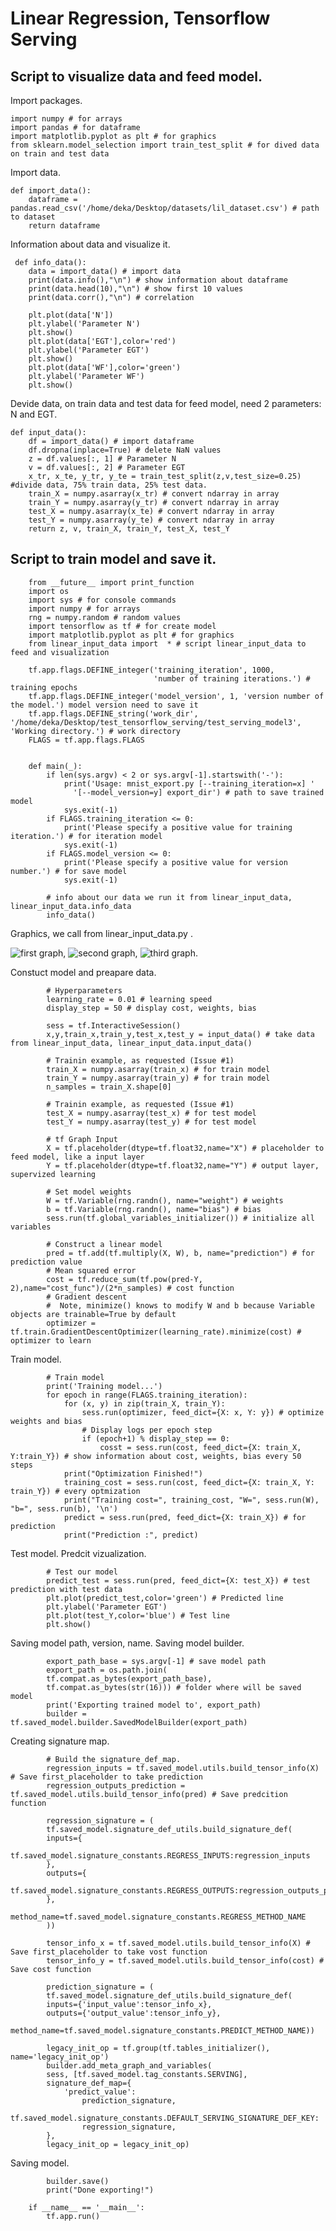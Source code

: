 <h1> Linear Regression, Tensorflow Serving </h1>


<h2> Script to visualize data and feed model. </h2>

<p> Import packages. </p>

    import numpy # for arrays
    import pandas # for dataframe
    import matplotlib.pyplot as plt # for graphics
    from sklearn.model_selection import train_test_split # for dived data on train and test data

<p> Import data. </P>

    def import_data():
        dataframe = pandas.read_csv('/home/deka/Desktop/datasets/lil_dataset.csv') # path to dataset
        return dataframe
        
<p> Information about data and visualize it. </p>
 
     def info_data():
        data = import_data() # import data
        print(data.info(),"\n") # show information about dataframe
        print(data.head(10),"\n") # show first 10 values
        print(data.corr(),"\n") # correlation

        plt.plot(data['N'])
        plt.ylabel('Parameter N')
        plt.show()
        plt.plot(data['EGT'],color='red')
        plt.ylabel('Parameter EGT')
        plt.show()
        plt.plot(data['WF'],color='green')
        plt.ylabel('Parameter WF')
        plt.show()
        
<p> Devide data, on train data and test data for feed model, need 2 parameters: N and EGT. </p>

    def input_data():
        df = import_data() # import dataframe
        df.dropna(inplace=True) # delete NaN values
        z = df.values[:, 1] # Parameter N
        v = df.values[:, 2] # Parameter EGT
        x_tr, x_te, y_tr, y_te = train_test_split(z,v,test_size=0.25) #divide data, 75% train data, 25% test data.
        train_X = numpy.asarray(x_tr) # convert ndarray in array
        train_Y = numpy.asarray(y_tr) # convert ndarray in array
        test_X = numpy.asarray(x_te) # convert ndarray in array
        test_Y = numpy.asarray(y_te) # convert ndarray in array
        return z, v, train_X, train_Y, test_X, test_Y


 <h2> Script to train model and save it. </h2>
 
 
        from __future__ import print_function
        import os
        import sys # for console commands
        import numpy # for arrays
        rng = numpy.random # random values
        import tensorflow as tf # for create model
        import matplotlib.pyplot as plt # for graphics
        from linear_input_data import  * # script linear_input_data to feed and visualization

        tf.app.flags.DEFINE_integer('training_iteration', 1000,
                                    'number of training iterations.') # training epochs
        tf.app.flags.DEFINE_integer('model_version', 1, 'version number of the model.') model version need to save it
        tf.app.flags.DEFINE_string('work_dir', '/home/deka/Desktop/test_tensorflow_serving/test_serving_model3', 'Working directory.') # work directory
        FLAGS = tf.app.flags.FLAGS


        def main(_):
            if len(sys.argv) < 2 or sys.argv[-1].startswith('-'):
                print('Usage: mnist_export.py [--training_iteration=x] '
                  '[--model_version=y] export_dir') # path to save trained model
                sys.exit(-1)
            if FLAGS.training_iteration <= 0:
                print('Please specify a positive value for training iteration.') # for iteration model
                sys.exit(-1) 
            if FLAGS.model_version <= 0:
                print('Please specify a positive value for version number.') # for save model
                sys.exit(-1)

            # info about our data we run it from linear_input_data, linear_input_data.info_data
            info_data()
            
 <p> Graphics, we call from linear_input_data.py . </p>
 
![first graph](/home/deka/Desktop/ML/Parameter_N.png " Parameter N "),
![second graph](/home/deka/Desktop/ML/Parameter_EGT.png "Parameter EGT"),
![third graph](/home/deka/Desktop/ML/Parameter_WF.png "Parameter WF").
            
            
  <p> Constuct model and preapare data. </p>
  
            # Hyperparameters
            learning_rate = 0.01 # learning speed
            display_step = 50 # display cost, weights, bias
            
            sess = tf.InteractiveSession()
            x,y,train_x,train_y,test_x,test_y = input_data() # take data from linear_input_data, linear_input_data.input_data()
            
            # Trainin example, as requested (Issue #1)
            train_X = numpy.asarray(train_x) # for train model
            train_Y = numpy.asarray(train_y) # for train model
            n_samples = train_X.shape[0]
            
            # Trainin example, as requested (Issue #1)
            test_X = numpy.asarray(test_x) # for test model
            test_Y = numpy.asarray(test_y) # for test model
            
            # tf Graph Input
            X = tf.placeholder(dtype=tf.float32,name="X") # placeholder to feed model, like a input layer
            Y = tf.placeholder(dtype=tf.float32,name="Y") # output layer, supervized learning
            
            # Set model weights
            W = tf.Variable(rng.randn(), name="weight") # weights
            b = tf.Variable(rng.randn(), name="bias") # bias
            sess.run(tf.global_variables_initializer()) # initialize all variables
            
            # Construct a linear model
            pred = tf.add(tf.multiply(X, W), b, name="prediction") # for prediction value
            # Mean squared error
            cost = tf.reduce_sum(tf.pow(pred-Y, 2),name="cost_func")/(2*n_samples) # cost function
            # Gradient descent
            #  Note, minimize() knows to modify W and b because Variable objects are trainable=True by default
            optimizer = tf.train.GradientDescentOptimizer(learning_rate).minimize(cost) # optimizer to learn
            
<p> Train model. </p>
            
            # Train model
            print('Training model...')
            for epoch in range(FLAGS.training_iteration):
                for (x, y) in zip(train_X, train_Y):
                    sess.run(optimizer, feed_dict={X: x, Y: y}) # optimize weights and bias
                    # Display logs per epoch step
                    if (epoch+1) % display_step == 0:
                        cosst = sess.run(cost, feed_dict={X: train_X, Y:train_Y}) # show information about cost, weights, bias every 50 steps
                print("Optimization Finished!")
                training_cost = sess.run(cost, feed_dict={X: train_X, Y: train_Y}) # every optmization
                print("Training cost=", training_cost, "W=", sess.run(W), "b=", sess.run(b), '\n')
                predict = sess.run(pred, feed_dict={X: train_X}) # for prediction
                print("Prediction :", predict)
            
            
<p> Test model. Predcit vizualization. </p> 
            
            # Test our model
            predict_test = sess.run(pred, feed_dict={X: test_X}) # test prediction with test data
            plt.plot(predict_test,color='green') # Predicted line
            plt.ylabel('Parameter EGT')
            plt.plot(test_Y,color='blue') # Test line
            plt.show()

<p> Saving model path, version, name. Saving model builder. </p>

            export_path_base = sys.argv[-1] # save model path
            export_path = os.path.join(
            tf.compat.as_bytes(export_path_base),
            tf.compat.as_bytes(str(16))) # folder where will be saved model
            print('Exporting trained model to', export_path)
            builder = tf.saved_model.builder.SavedModelBuilder(export_path)
            
            
            
<p> Creating signature map. </p>


            # Build the signature_def_map.
            regression_inputs = tf.saved_model.utils.build_tensor_info(X) # Save first_placeholder to take prediction
            regression_outputs_prediction = tf.saved_model.utils.build_tensor_info(pred) # Save predcition function

            regression_signature = (
            tf.saved_model.signature_def_utils.build_signature_def(
            inputs={
                tf.saved_model.signature_constants.REGRESS_INPUTS:regression_inputs
            },
            outputs={
                tf.saved_model.signature_constants.REGRESS_OUTPUTS:regression_outputs_prediction,
            },
            method_name=tf.saved_model.signature_constants.REGRESS_METHOD_NAME
            ))

            tensor_info_x = tf.saved_model.utils.build_tensor_info(X) # Save first_placeholder to take vost function
            tensor_info_y = tf.saved_model.utils.build_tensor_info(cost) # Save cost function

            prediction_signature = (
            tf.saved_model.signature_def_utils.build_signature_def(
            inputs={'input_value':tensor_info_x},
            outputs={'output_value':tensor_info_y},
            method_name=tf.saved_model.signature_constants.PREDICT_METHOD_NAME))

            legacy_init_op = tf.group(tf.tables_initializer(), name='legacy_init_op')
            builder.add_meta_graph_and_variables(
            sess, [tf.saved_model.tag_constants.SERVING],
            signature_def_map={
                'predict_value':
                    prediction_signature,
                tf.saved_model.signature_constants.DEFAULT_SERVING_SIGNATURE_DEF_KEY:
                    regression_signature,
            },
            legacy_init_op = legacy_init_op)

<p> Saving model. </p>

            builder.save()
            print("Done exporting!")

        if __name__ == '__main__':
            tf.app.run()
